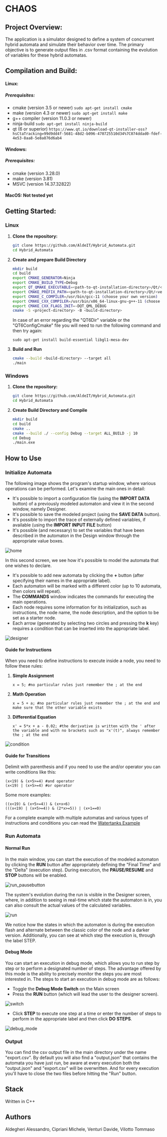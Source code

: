 # CHAOS

## Project Overview:

The application is a simulator designed to define a system of concurrent hybrid automata and simulate their behavior over time. The primary objective is to generate output files in .csv format containing the evolution of variables for these hybrid automatas.

## Compilation and Build:

#### Linux:

##### Prerequisites:

- cmake (version 3.5 or newer)
  `sudo apt-get install cmake`
- make (version 4.3 or newer)
  `sudo apt-get install make`
- g++ compiler (version 11.0.3 or newer)
- ninja-build
  `sudo apt-get install ninja-build`
- qt (6 or superior)
  `https://www.qt.io/download-qt-installer-oss?hsCtaTracking=99d9dd4f-5681-48d2-b096-470725510d34%7C074ddad0-fdef-4e53-8aa8-5e8a876d6ab4`

#### Windows:

##### Prerequisites:

- cmake (version 3.28.0)
- make (version 3.81)
- MSVC (version 14.37.32822)

#### MacOS: Not tested yet

## Getting Started:

### Linux

1. **Clone the repository:**

   ```bash
   git clone https://github.com/AldeIT/Hybrid_Automata.git
   cd Hybrid_Automata
   ```

2. **Create and prepare Build Directory**
   ```bash
   mkdir build
   cd build
   export CMAKE_GENERATOR=Ninja
   export CMAKE_BUILD_TYPE=Debug
   export QT_QMAKE_EXECUTABLE=<path-to-qt-installation-directory>/Qt/<version>/gcc_64/bin/qmake
   export CMAKE_PREFIX_PATH=<path-to-qt-installation-directory>/Qt/<version>/gcc_64
   export CMAKE_C_COMPILER=/usr/bin/gcc-11 (choose your own version)
   export CMAKE_CXX_COMPILER=/usr/bin/x86_64-linux-gnu-g++-11 (choose your own version)
   export CMAKE_CXX_FLAGS_INIT=-DQT_QML_DEBUG
   cmake -S <project-directory> -B <build-directory>
   ```
   In case of an error regarding the "QT6Dir" variable or the "QT6ConfigCmake" file you will need to run the following command and then try again:
   ```
   sudo apt-get install build-essential libgl1-mesa-dev
   ```
3. **Build and Run**
   ```bash
   cmake --build <build-directory> --target all
   ./main
   ```

### Windows

1. **Clone the repository:**

   ```bash
   git clone https://github.com/AldeIT/Hybrid_Automata.git
   cd Hybrid_Automata
   ```

2. **Create Build Directory and Compile**
   ```bash
   mkdir build
   cd build
   cmake ..
   cmake --build ./ --config Debug --target ALL_BUILD -j 10
   cd Debug
   ./main.exe
   ```

## How to Use

### Initialize Automata

The following image shows the program's startup window, where various operations can be performed. Let's examine the main ones in detail:

- It's possible to import a configuration file (using the **IMPORT DATA** button) of a previously modeled automaton and view it in the second window, namely Designer.
- It's possible to save the modeled project (using the **SAVE DATA** button).
- It's possible to import the trace of externally defined variables, if available (using the **IMPORT INPUT FILE** button)
- It's possible (and necessary) to set the variables that have been described in the automaton in the Design window through the appropriate value boxes.

![home](/img_md/home.png)

In this second screen, we see how it's possible to model the automata that one wishes to declare.

- It's possible to add new automata by clicking the **+** button (after specifying their names in the appropriate label).
- Each automaton will be marked with a different color (up to 10 automata, then colors will repeat).
- The **COMMANDS** window indicates the commands for executing the main operations.
- Each node requires some information for its initialization, such as instructions, the node name, the node description, and the option to be set as a starter node.
- Each arrow (generated by selecting two circles and pressing the **k** key) requires a condition that can be inserted into the appropriate label.

![designer](/img_md/designer.png)

#### Guide for Instructions

When you need to define instructions to execute inside a node, you need to follow these rules:

1. **Simple Assignment**<br>
   ```plaintext
   x = 5; #no particular rules just remember the ; at the end
   ```
2. **Math Operation**<br>
   ```plaintext
   x = 5 + a; #no particular rules just remember the ; at the end and make sure that the other variable exists
   ```
3. **Differential Equation**<br>
   ```plaintext
   x' = 5*x + a - 0.02; #the derivative is written with the ' after the variable and with no brackets such as "x'(t)", always remember the ; at the end
   ```

![condition](/img_md/condition.png)

#### Guide for Transitions

Delimit with parenthesis and if you need to use the and/or operator you can write conditions like this:

```plaintext
(x<19) & (x+5>=4) #and operator
(x<19) | (x+5>=4) #or operator
```

Some more examples:

```plaintext
((x<19) & (x+5>=4)) & (x+x<6)
(((x<19) | (x+5>=4)) & (2*x>=5)) | (x+1==0)
```

For a complete example with multiple automatas and various types of instructions and conditions you can read the [Watertanks Example](watertanks.json)

### Run Automata

#### Normal Run

In the main window, you can start the execution of the modeled automaton by clicking the **RUN** button after appropriately defining the "Final Time" and the "Delta" (execution step). During execution, the **PAUSE/RESUME** and **STOP** buttons will be enabled.

![run_pausebutton](/img_md/run1.png)

The system's evolution during the run is visible in the Designer screen, where, in addition to seeing in real-time which state the automaton is in, you can also consult the actual values of the calculated variables.

![run](/img_md/run2.png)

We notice how the states in which the automaton is during the execution flash and alternate between the classic color of the node and a darker version. Additionally, you can see at which step the execution is, through the label STEP.

#### Debug Mode

You can start an execution in debug mode, which allows you to run step by step or to perform a designated number of steps. The advantage offered by this mode is the ability to precisely monitor the steps you are most interested in. The steps to start an execution in debug mode are as follows:

- Toggle the **Debug Mode Switch** on the Main screen
- Press the **RUN** button (which will lead the user to the designer screen).

![switch](/img_md/debug_switch.png)

- Click **STEP** to execute one step at a time or enter the number of steps to perform in the appropriate label and then click **DO STEPS**.

![debug_mode](/img_md/step_debug.png)

### Output

You can find the csv output file in the main directory under the name "export.csv".
By default you will also find a "output.json" that contains the automata you have just run, be aware at every execution both the "output.json" and "export.csv" will be overwritten.
And for every execution you'll have to close the two files before hitting the "Run" button.

## Stack

Written in C++

## Authors

Aldegheri Alessandro, Cipriani Michele, Venturi Davide, Vilotto Tommaso
